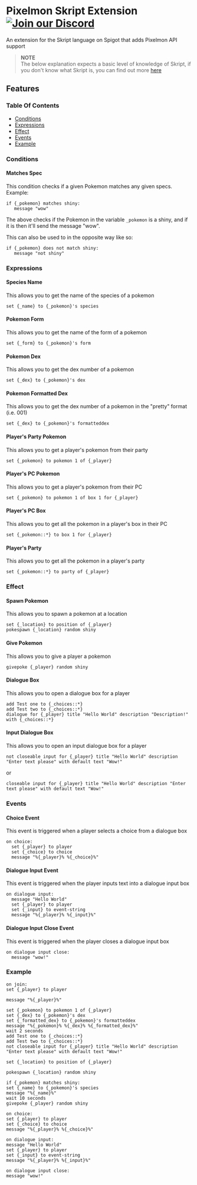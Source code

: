# Pixelmon Skript Extension [![Join our Discord](https://img.shields.io/discord/831966641586831431.svg?logo=discord&label=)](https://discord.envyware.co.uk) 
An extension for the Skript language on Spigot that adds Pixelmon API support


> **NOTE** \
> The below explanation expects a basic level of knowledge of Skript, if you don't know what Skript is, you can find out more [here](https://www.spigotmc.org/resources/skript.114544/)

## Features

### Table Of Contents
- [Conditions](#conditions)
- [Expressions](#expressions)
- [Effect](#effect)
- [Events](#events)
- [Example](#example)

### Conditions

#### Matches Spec
This condition checks if a given Pokemon matches any given specs.
Example:
```skript
if {_pokemon} matches shiny:
   message "wow"
```

The above checks if the Pokemon in the variable `_pokemon` is a shiny, and if it is then it'll send the message "wow".

This can also be used to in the opposite way like so:
```skript
if {_pokemon} does not match shiny:
   message "not shiny"
```

### Expressions

#### Species Name
This allows you to get the name of the species of a pokemon
```skript
set {_name} to {_pokemon}'s species
```

#### Pokemon Form
This allows you to get the name of the form of a pokemon
```skript
set {_form} to {_pokemon}'s form
```

#### Pokemon Dex
This allows you to get the dex number of a pokemon
```skript
set {_dex} to {_pokemon}'s dex
```

#### Pokemon Formatted Dex
This allows you to get the dex number of a pokemon in the "pretty" format (i.e. 001)
```skript
set {_dex} to {_pokemon}'s formatteddex
```

#### Player's Party Pokemon
This allows you to get a player's pokemon from their party
```skript
set {_pokemon} to pokemon 1 of {_player}
```

#### Player's PC Pokemon
This allows you to get a player's pokemon from their PC
```skript
set {_pokemon} to pokemon 1 of box 1 for {_player}
```

#### Player's PC Box
This allows you to get all the pokemon in a player's box in their PC
```skript
set {_pokemon::*} to box 1 for {_player}
```

#### Player's Party
This allows you to get all the pokemon in a player's party
```skript
set {_pokemon::*} to party of {_player}
```

### Effect

#### Spawn Pokemon
This allows you to spawn a pokemon at a location
```skript
set {_location} to position of {_player}
pokespawn {_location} random shiny
```

#### Give Pokemon
This allows you to give a player a pokemon
```skript
givepoke {_player} random shiny
```

#### Dialogue Box
This allows you to open a dialogue box for a player
```skript
add Test one to {_choices::*}
add Test two to {_choices::*}
dialogue for {_player} title "Hello World" description "Description!" with {_choices::*}
```

#### Input Dialogue Box
This allows you to open an input dialogue box for a player
```skript
not closeable input for {_player} title "Hello World" description "Enter text please" with default text "Wow!"
```

or 
```skript
closeable input for {_player} title "Hello World" description "Enter text please" with default text "Wow!"
```

### Events

#### Choice Event
This event is triggered when a player selects a choice from a dialogue box
```skript
on choice:
  set {_player} to player
  set {_choice} to choice
  message "%{_player}% %{_choice}%"
```

#### Dialogue Input Event
This event is triggered when the player inputs text into a dialogue input box
```skript
on dialogue input:
  message "Hello World"
  set {_player} to player
  set {_input} to event-string
  message "%{_player}% %{_input}%"
```

#### Dialogue Input Close Event
This event is triggered when the player closes a dialogue input box
```skript
on dialogue input close:
  message "wow!"
```

### Example
```skript
on join:
set {_player} to player

message "%{_player}%"

set {_pokemon} to pokemon 1 of {_player}
set {_dex} to {_pokemon}'s dex
set {_formatted_dex} to {_pokemon}'s formatteddex
message "%{_pokemon}% %{_dex}% %{_formatted_dex}%"
wait 2 seconds
add Test one to {_choices::*}
add Test two to {_choices::*}
not closeable input for {_player} title "Hello World" description "Enter text please" with default text "Wow!"

set {_location} to position of {_player}

pokespawn {_location} random shiny

if {_pokemon} matches shiny:
set {_name} to {_pokemon}'s species
message "%{_name}%"
wait 10 seconds
givepoke {_player} random shiny

on choice:
set {_player} to player
set {_choice} to choice
message "%{_player}% %{_choice}%"

on dialogue input:
message "Hello World"
set {_player} to player
set {_input} to event-string
message "%{_player}% %{_input}%"

on dialogue input close:
message "wow!"
```